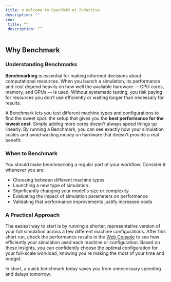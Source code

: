 ```yaml
---
title: ⚙️ Welcome to OpenFOAM at Inductiva
description: ""
seo:
 title: “”
 description: “”
---
```


## Why Benchmark

### Understanding Benchmarks
**Benchmarking** is essential for making informed decisions about computational resources. When you launch a simulation, its performance and cost depend heavily on how well the available hardware — CPU cores, memory, and GPUs — is used. Without systematic testing, you risk paying for resources you don’t use efficiently or waiting longer than necessary for results.

A Benchmark lets you test different machine types and configurations to find the sweet spot: the setup that gives you the **best performance for the lowest cost**. Simply adding more cores doesn't always speed things up linearly. By running a Benchmark, you can see exactly how your simulation scales and avoid wasting money on hardware that doesn't provide a real benefit.

### When to Benchmark
You should make benchmarking a regular part of your workflow. Consider it whenever you are:
- Choosing between different machine types
- Launching a new type of simulation.
- Significantly changing your model's size or complexity
- Evaluating the impact of simulation parameters on performance
- Validating that performance improvements justify increased costs

### A Practical Approach
The easiest way to start is by running a shorter, representative version of your full simulation across a few different machine configurations. After this short run, check the performance results in the [Web Console](https://console.inductiva.ai/benchmarks) to see how efficiently your simulation used each machine or configuration. Based on these insights, you can confidently choose the optimal configuration for your full-scale workload, knowing you're making the most of your time and budget.

In short, a quick benchmark today saves you from unnecessary spending and delays tomorrow.
